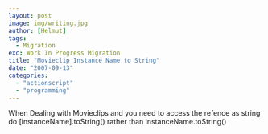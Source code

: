 ```yaml
---
layout: post
image: img/writing.jpg
author: [Helmut]
tags:
  - Migration
exc: Work In Progress Migration
title: "Movieclip Instance Name to String"
date: "2007-09-13"
categories: 
  - "actionscript"
  - "programming"
---
```


When Dealing with Movieclips and you need to access the refence as string do \[instanceName\].toString() rather than instanceName.toString()
